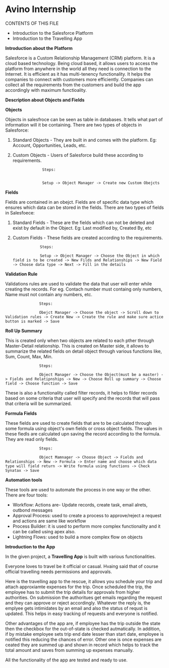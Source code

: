 # Avino Internship
CONTENTS OF THIS FILE
<ul>
<li>Introduction to the Salesforce Platform</li>
<li>Introduction to the Travelling App</li>
</ul>

**Introduction about the Platform**


Salesforce is a Custom Relationship Management (CRM) platform. It is a cloud based technology. Being cloud based, it allows users to access the platform from anywhere in the world all they need is connection to the Internet. It is efficient as it has multi-tenency functionality. It helps the companies to connect with customers more efficiently. Companies can collect all the requirements from the customers and build the app accordingly with maximum functioality.

**Description about Objects and Fields**

**Objects**

Objects in salesfroce can be seen as table in databases. It tells what part of information will it be containing.
There are two types of objects in Salesforce:
1) Standard Objects - They are built in and comes with the platform. Eg: Account, Opportunities, Leads, etc.
2) Custom Objects - Users of Salesforce build these according to requirements.

                    Steps:
                        
                        
                    Setup -> Object Manager -> Create new Custom Obejcts
                         
**Fields**

Fields are contained in an obejct. Fields are of specific data type which ensures which data can be stored in the fields.
There are two types of fields in Salesfoece:
1) Standard Fields - These are the fields which can not be deleted and exist by default in the Object. Eg: Last modified by, Created By, etc
2) Custom Fields - These fields are created according to the requirements.

                   Steps:
                   
                   Setup -> Object Manager -> Choose the Object in which field is to be created -> New Filds and Relationships -> New Field -> Choose data type -> Next -> Fill in the details



**Validation Rule**

Validations rules are used to validate the data that user will enter while creating the records. For eg. Contach number must containg only numbers, Name must not contain any numbers, etc.

                   Steps:

                   Obejct Manager -> Choose the object -> Scroll down to Validation rules -> Create New -> Create the rule and make sure actice button is marked -> Save


**Roll Up Summary**

This is created only when two objects are related to each pther through Master-Detail relationship. This is created on Master side, it allows to summarize the related fields on detail object through various functions like, Sum, Count, Max, Min.


                   Steps:

                   Object Manager -> Choose the Object(must be a master) -> Fields and Relatipnships -> New -> Choose Roll up summary -> Choose field -> Choose function -> Save

These is also a functionality called filter records, it helps to filder records based on some criteria that user will specify and the records that will pass that criteria will be summarized. 


**Formula Fields**

These fields are used to create fields that are to be calculated through some formula using object's own fields or cross object fields. The values in these fiedls are calculated upn saving the record according to the formula. They are read only fields.

                   Steps:
                   
                   Object Mamnager -> Choose Object -> Fields and Relationships -> New -> Formula -> Enter name and choose which data type will field return -> Write formula using functions -> Check Synatax -> Save
                   
**Automation tools**

These tools are used to automate the process in one way or the other. There are four tools:
<ul>
  <li>Workflow: Actions are- Update records, create task, email alrets, outbond messages</li>
  <li>Approval Process: used to create a process to approve/reject a request and actions are same like workflow</li>
  <li>Process Builder: it is used to perform more complex functionality and it can be called using apex also.</li>
  <li>Lightning Flows: used to build a more complex flow on objects</li>
</ul>


**Introduction to the App**


In the given project, a **Travelling App** is built with various functionalities. 

Everyone loves to travel be it official or casual. Hvaing said that of course official travelling needs permissions and approvals.

Here is the travelling app to the rescue, it allows you schedule your trip and attach approxiamte expenses for the trip. Once scheduled the trip, the employee has to submit the trip details for approvals from higher authorities. On submission the authoritues get emails regarding the request and they can approve or reject accordingly. Whatever the reply is, the emplyee gets intimidates by an email and also the status of requst is updated.
This helps in easy tracking of requests and everyone is notified.

Other advantages of the app are, if employee has the trip outside the state then the checkbox for the out-of-state is checked autmatically. In addition, if by mistake employee sets trip end date lesser than start date, employee is notified this reducing the chances of error. Other one is once expenses are ceated they are summed up and shown in record which helps to track the total amount and saves from summing up expenses manually.

All the functionality of the app are tested and ready to use.
